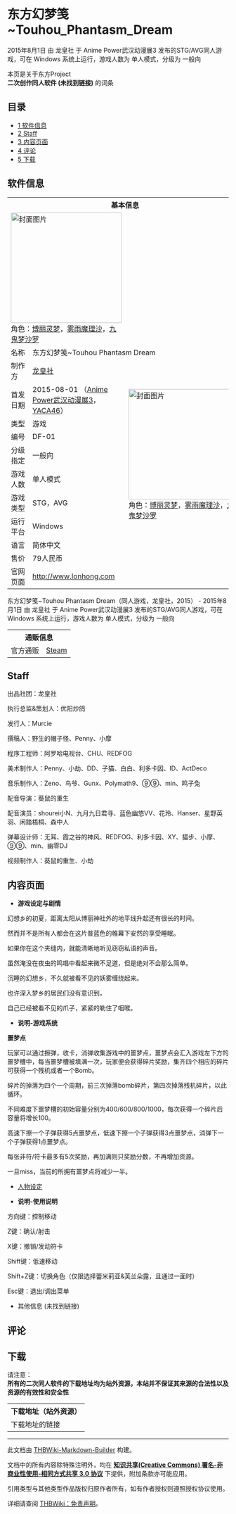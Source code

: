 # 东方幻梦笺~Touhou_Phantasm_Dream

<!-- source html: G:\repos\THBWiki-Markdown-Builder\THBWikiMarkdown\Temp\main\0\03\ns0%3A%E4%B8%9C%E6%96%B9%E5%B9%BB%E6%A2%A6%E7%AC%BA%7ETouhou_Phantasm_Dream.html -->

2015年8月1日 由 龙皇社 于 Anime Power武汉动漫展3 发布的STG/AVG同人游戏，可在 Windows 系统上运行，游戏人数为 单人模式，分级为 一般向

本页是关于东方Project  
 **二次创作同人软件 (未找到链接)** 的词条

## 目录

- [1 软件信息](#软件信息)
- [2 Staff](#Staff)
- [3 内容页面](#内容页面)
- [4 评论](#评论)
- [5 下载](#下载)





## 软件信息

<table><tbody><tr><th colspan="3">基本信息</th></tr><tr><td class="cover-artwork-mobile" colspan="2"><a href="./文件-东方幻梦笺~Touhou_Phantasm_Dream封面.jpg.md" class="image" title="封面图片"><img alt="封面图片" src="https://upload.thwiki.cc/thumb/8/8f/%E4%B8%9C%E6%96%B9%E5%B9%BB%E6%A2%A6%E7%AC%BA~Touhou_Phantasm_Dream%E5%B0%81%E9%9D%A2.jpg/252px-%E4%B8%9C%E6%96%B9%E5%B9%BB%E6%A2%A6%E7%AC%BA~Touhou_Phantasm_Dream%E5%B0%81%E9%9D%A2.jpg" decoding="async" loading="lazy" width="252" height="251" srcset="https://upload.thwiki.cc/8/8f/%E4%B8%9C%E6%96%B9%E5%B9%BB%E6%A2%A6%E7%AC%BA~Touhou_Phantasm_Dream%E5%B0%81%E9%9D%A2.jpg 1.5x" data-file-width="373" data-file-height="372"></a><div class="cover-char">角色：<a href="./博丽灵梦.md" title="博丽灵梦">博丽灵梦</a>，<a href="./雾雨魔理沙.md" title="雾雨魔理沙">雾雨魔理沙</a>，<a href="./九鬼梦沙罗.md" title="九鬼梦沙罗">九鬼梦沙罗</a></div></td>
</tr><tr><td class="label">名称</td><td colspan="2"> 东方幻梦笺~Touhou Phantasm Dream </td></tr><tr><td class="label">制作方</td><td><a href="./龙皇社.md" title="龙皇社">龙皇社</a></td><td class="cover-artwork" rowspan="9" style="min-width:252px;"><a href="./文件-东方幻梦笺~Touhou_Phantasm_Dream封面.jpg.md" class="image" title="封面图片"><img alt="封面图片" src="https://upload.thwiki.cc/thumb/8/8f/%E4%B8%9C%E6%96%B9%E5%B9%BB%E6%A2%A6%E7%AC%BA~Touhou_Phantasm_Dream%E5%B0%81%E9%9D%A2.jpg/252px-%E4%B8%9C%E6%96%B9%E5%B9%BB%E6%A2%A6%E7%AC%BA~Touhou_Phantasm_Dream%E5%B0%81%E9%9D%A2.jpg" decoding="async" loading="lazy" width="252" height="251" srcset="https://upload.thwiki.cc/8/8f/%E4%B8%9C%E6%96%B9%E5%B9%BB%E6%A2%A6%E7%AC%BA~Touhou_Phantasm_Dream%E5%B0%81%E9%9D%A2.jpg 1.5x" data-file-width="373" data-file-height="372"></a><div class="cover-char">角色：<a href="./博丽灵梦.md" title="博丽灵梦">博丽灵梦</a>，<a href="./雾雨魔理沙.md" title="雾雨魔理沙">雾雨魔理沙</a>，<a href="./九鬼梦沙罗.md" title="九鬼梦沙罗">九鬼梦沙罗</a></div></td>
</tr><tr><td class="label">首发日期</td><td>2015-08-01&#160;（<a href="/展会作品列表?e=Anime+Power%E6%AD%A6%E6%B1%89%E5%8A%A8%E6%BC%AB%E5%B1%95%233">Anime Power武汉动漫展3</a>，<a href="/展会作品列表?e=YACA%2346">YACA46</a>）</td></tr><tr><td class="label">类型</td><td>游戏</td></tr><tr><td class="label">编号</td><td>DF-01</td></tr><tr><td class="label">分级指定</td><td>一般向</td></tr><tr><td class="label">游戏人数</td><td>单人模式</td></tr><tr><td class="label">游戏类型</td><td>STG，AVG</td></tr><tr><td class="label">运行平台</td><td>Windows</td></tr><tr><td class="label">语言</td><td>简体中文</td></tr><tr><td class="label">售价</td><td>79人民币</td></tr>
<tr><td class="label">官网页面</td><td colspan="2"><a rel="nofollow" class="external free" href="http://www.lonhong.com">http://www.lonhong.com</a></td></tr></tbody></table>

东方幻梦笺~Touhou Phantasm Dream（同人游戏，龙皇社，2015） - 2015年8月1日 由 龙皇社 于 Anime Power武汉动漫展3 发布的STG/AVG同人游戏，可在 Windows 系统上运行，游戏人数为 单人模式，分级为 一般向

<table><tbody><tr><th colspan="3">通贩信息</th></tr><tr><td class="label">官方通贩</td><td colspan="2"><a rel="nofollow" class="external text" href="https://store.steampowered.com/app/1161930">Steam</a></td></tr></tbody></table>



## Staff
  
出品社团：龙皇社
  
  
执行总监&amp;策划人：优阳炒鸽
  
  
发行人：Murcie
  
  
撰稿人：野生的帽子怪、Penny、小摩
  
  
程序工程师：阿罗哈电视台、CHU、REDFOG
  
  
美术制作人：Penny、小劫、DD、子猫、白白、利多卡因、ID、ActDeco
  
  
音乐制作人：Zeno、鸟爷、Gunx、Polymath9、⑨⑨、min、鸣子兔
  
  
配音导演：葵鼠的重生
  
  
配音演员：shourei小N、九月九日君寻、蓝色幽悠VV、花玲、Hanser、星野英羽、闲踏梧桐、森中人
  
  
弹幕设计师：无耳、霞之谷的神风、REDFOG、利多卡因、XY、猫步、小摩、⑨⑨、min、幽零DJ
  
  
视频制作人：葵鼠的重生、小劫
  


## 内容页面
-  **游戏设定与剧情** 

  
幻想乡的初夏，距离太阳从博丽神社外的地平线升起还有很长的时间。
  
  
然而并不是所有人都会在这片普蓝色的帷幕下安然的享受睡眠。
  
  
如果你在这个夹缝内，就能清晰地听见窃窃私语的声音。
  
  
虽然淹没在夜虫的鸣唱中看起来微不足道，但是绝对不会那么简单。
  
  
沉睡的幻想乡，不久就被看不见的妖雾缠绕起来。
  
  
也许深入梦乡的居民们没有意识到，
  
  
自己已经被看不见的爪子，紧紧的勒住了咽喉。
  

-  **说明-游戏系统** 

  
 **噩梦点** 
  
  
玩家可以通过擦弹，收卡，消弹收集游戏中的噩梦点，噩梦点会汇入游戏左下方的噩梦槽中，每当噩梦槽被填满一次，玩家便会获得碎片奖励，集齐四个相应的碎片可获得一个残机或者一个Bomb。
  
  
碎片的掉落为四个一个周期，前三次掉落bomb碎片，第四次掉落残机碎片，以此循环。
  
  
不同难度下噩梦槽的初始容量分别为400/600/800/1000，每次获得一个碎片后容量将增长100。
  
  
高速下擦一个子弹获得5点噩梦点，低速下擦一个子弹获得3点噩梦点，消弹下一个子弹获得1点噩梦点。
  
  
每张非符/符卡最多有5次奖励，再加满则只奖励分数，不再增加资源。
  
  
一旦miss，当前的所拥有噩梦点将减少一半。
  

- [人物设定](./东方幻梦笺~Touhou_Phantasm_Dream-说明.md)

-  **说明-使用说明** 

  
方向键：控制移动
  
  
Z键：确认/射击
  
  
X键：撤销/发动符卡
  
  
Shift键：低速移动
  
  
Shift+Z键：切换角色（仅限选择蕾米莉亚&amp;芙兰朵露，且通过一面时）
  
  
Esc键：退出/调出菜单
  

- 其他信息 (未找到链接)


## 评论

## 下载
  
请注意：  
 **所有的二次同人软件的下载地址均为站外资源，本站并不保证其来源的合法性以及资源的有效性和安全性** 
  


<table>

<tbody><tr>
<th>下载地址（站外资源）
</th></tr>
<tr>
<td>下载地址的链接
</td></tr></tbody></table>


  
  

  





---

此文档由 [THBWiki-Markdown-Builder](https://github.com/Delsin-Yu/THBWiki-Markdown-Builder) 构建。

文档中的所有内容除特殊注明外，均在 [**知识共享(Creative Commons) 署名-非商业性使用-相同方式共享 3.0 协议**](https://creativecommons.org/licenses/by-sa/3.0/deed.zh-hans) 下提供，附加条款亦可能应用。

引用类型与其他类型作品版权归原作者所有，如有作者授权则遵照授权协议使用。

详细请查阅 [THBWiki：免责声明](https://thbwiki.cc/THBWiki:%E5%85%8D%E8%B4%A3%E5%A3%B0%E6%98%8E)。

